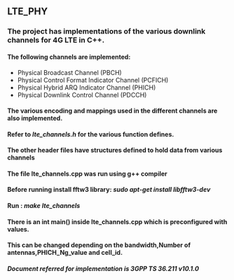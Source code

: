 ## LTE_PHY

### The project has implementations of the various downlink channels for 4G LTE in C++.
#### The following channels are implemented:

- Physical Broadcast Channel (PBCH)
- Physical Control Format Indicator Channel (PCFICH)
- Physical Hybrid ARQ Indicator Channel (PHICH)
- Physical Downlink Control Channel (PDCCH)

#### The various encoding and mappings used in the different channels are also implemented.

#### Refer to *lte_channels.h* for the various function defines.

#### The other header files have structures defined to hold data from various channels

#### The file lte_channels.cpp was run using g++ compiler

#### Before running install fftw3 library: *sudo apt-get install libfftw3-dev*

#### Run : *make lte_channels*

#### There is an int main() inside lte_channels.cpp which is preconfigured with values.
#### This can be changed depending on the bandwidth,Number of antennas,PHICH_Ng_value and cell_id.

#### *Document referred for implementation is 3GPP TS 36.211 v10.1.0*

